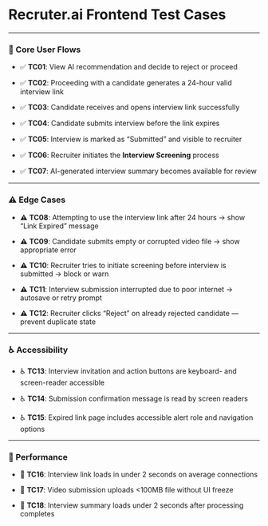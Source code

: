 # Recruter.ai Frontend Test Cases

---

### 🧩 Core User Flows

*   ✅ **TC01**: View AI recommendation and decide to reject or proceed
    
*   ✅ **TC02**: Proceeding with a candidate generates a 24-hour valid interview link
    
*   ✅ **TC03**: Candidate receives and opens interview link successfully
    
*   ✅ **TC04**: Candidate submits interview before the link expires
    
*   ✅ **TC05**: Interview is marked as “Submitted” and visible to recruiter
    
*   ✅ **TC06**: Recruiter initiates the **Interview Screening** process
    
*   ✅ **TC07**: AI-generated interview summary becomes available for review

---    

### ⚠️ Edge Cases

*   ⚠️ **TC08**: Attempting to use the interview link after 24 hours → show “Link Expired” message
    
*   ⚠️ **TC09**: Candidate submits empty or corrupted video file → show appropriate error
    
*   ⚠️ **TC10**: Recruiter tries to initiate screening before interview is submitted → block or warn
    
*   ⚠️ **TC11**: Interview submission interrupted due to poor internet → autosave or retry prompt
    
*   ⚠️ **TC12**: Recruiter clicks “Reject” on already rejected candidate — prevent duplicate state
    
---

### ♿ Accessibility

*   ♿ **TC13**: Interview invitation and action buttons are keyboard- and screen-reader accessible
    
*   ♿ **TC14**: Submission confirmation message is read by screen readers
    
*   ♿ **TC15**: Expired link page includes accessible alert role and navigation options
    
---

### 🚀 Performance

*   🚀 **TC16**: Interview link loads in under 2 seconds on average connections
    
*   🚀 **TC17**: Video submission uploads <100MB file without UI freeze
    
*   🚀 **TC18**: Interview summary loads under 2 seconds after processing completes